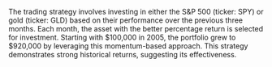 The trading strategy involves investing in either the S&P 500 (ticker: SPY) or gold (ticker: GLD) based on their performance over the previous three months. Each month, the asset with the better percentage return is selected for investment. Starting with $100,000 in 2005, the portfolio grew to $920,000 by leveraging this momentum-based approach. This strategy demonstrates strong historical returns, suggesting its effectiveness.
